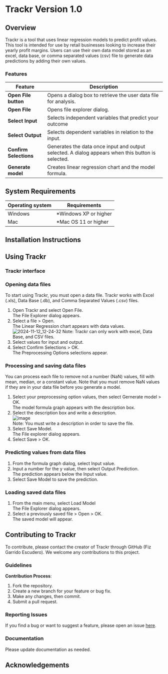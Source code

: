 # Trackr Version 1.0

## Overview
Trackr is a tool that uses linear regression models to predict profit values. This tool is intended for use by retail businesses looking to increase their yearly profit margins. Users can use their own data model stored as an excel, data base, or comma separated values (csv) file to generate data predictions by adding their own values.

### Features

| Feature                | Description                                                                                         |
| ----------------       | -------------                                                                                       |
| **Open File button**   | Opens a dialog box to retrieve the user data file for analysis.                                     |
| **Open File**          | Opens file explorer dialog.                                                                         |
| **Select Input**       | Selects independent variables that predict your outcome                                             |
|**Select Output**       | Selects dependent variables in relation to the input.                                               |
| **Confirm Selections** | Generates the data once input and output selected. A dialog appears when this button is selected.   |
|**Generate model**      | Creates linear regression chart and the model formula.                                              |

## System Requirements
| Operating system | Requirements |
| ---------------- | -------------            |
| Windows          | *Windows XP or higher    |
| Mac              | *Mac OS 11 or higher     |

## Installation Instructions

## Using Trackr

### Trackr interface


### Opening data files
To start using Trackr, you must open a data file. Trackr works with Excel (.xls), Data Base (.db), and Comma Separated Values (.csv) files.
1. Open Trackr and select Open File. <br>
   The File Explorer dialog appears.
2. Select a file > Open. <br>
   The Linear Regression chart appears with data values. <br>
   ![2024-11-12_12-24-32](https://github.com/user-attachments/assets/1684d3a5-e3a9-4041-99ce-18c156f69298)
   Note: Trackr can only work with excel, Data Base, and CSV files. <br>
3. Select values for input and output.
4.  Select Confirm Selections > OK. <br>
   The Preprocessing Options selections appear.
   
### Processing and saving data files
You can process each file to remove not a number (NaN) values, fill with mean, median, or a constant value. Note that you must remove NaN values if they are in your data file before you generate a model.

1. Select your preprocessing option values, then select Gernerate model > OK. <br>
   The model formula graph appears with the description box.
2. Select the description box and write a description. <br>
![image](https://github.com/user-attachments/assets/d1aa1ec1-bfaa-4a35-98bd-b36f90196bc9) <br>
   Note: You must write a description in order to save the file.
4. Select Save Model. <br>
   The File explorer dialog appears. 
5. Select Save > OK.

### Predicting values from data files
1. From the formula graph dialog, select Input value.
2. Input a number for the y value, then select Output Prediction. <br>
   The prediction appears below the Input value.
3. Select Save Model to save the prediction.


### Loading saved data files
1. From the main menu, select Load Model <br>
   The File Explorer dialog appears.
2. Select a previously saved file > Open > OK. <br>
   The saved model will appear.


## Contributing to Trackr

To contribute, please contact the creator of Trackr through GitHub (Fiz Garrido Escudero). We welcome any contributions to this project. 

### Guidelines
**Contribution Process**:
  1. Fork the repository.
  2. Create a new branch for your feature or bug fix.
  3. Make any changes, then commit.
  4. Submit a pull request.

### Reporting Issues
If you find a bug or want to suggest a feature, please open an issue [here](https://github.com/fizge/1-SENECA-UDC_Coil_Proyect/issues/new).

### Documentation
Please update documentation as needed.

## Acknowledgements 
